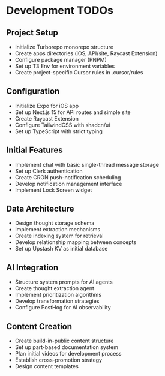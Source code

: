 # Development TODOs

## Project Setup

-   Initialize Turborepo monorepo structure
-   Create apps directories (iOS, API/site, Raycast Extension)
-   Configure package manager (PNPM)
-   Set up T3 Env for environment variables
-   Create project-specific Cursor rules in .cursor/rules

## Configuration

-   Initialize Expo for iOS app
-   Set up Next.js 15 for API routes and simple site
-   Create Raycast Extension
-   Configure TailwindCSS with shadcn/ui
-   Set up TypeScript with strict typing

## Initial Features

-   Implement chat with basic single-thread message storage
-   Set up Clerk authentication
-   Create CRON push-notification scheduling
-   Develop notification management interface
-   Implement Lock Screen widget

## Data Architecture

-   Design thought storage schema
-   Implement extraction mechanisms
-   Create indexing system for retrieval
-   Develop relationship mapping between concepts
-   Set up Upstash KV as initial database

## AI Integration

-   Structure system prompts for AI agents
-   Create thought extraction agent
-   Implement prioritization algorithms
-   Develop transformation strategies
-   Configure PostHog for AI observability

## Content Creation

-   Create build-in-public content structure
-   Set up part-based documentation system
-   Plan initial videos for development process
-   Establish cross-promotion strategy
-   Design content templates

